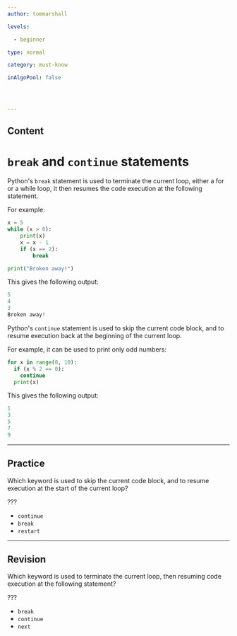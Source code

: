 ```yaml
---
author: tommarshall

levels:

  - beginner

type: normal

category: must-know

inAlgoPool: false




---
```

## Content
# `break` and `continue` statements

Python's `break` statement is used to terminate the current loop, either a for or a while loop, it then resumes the code execution at the following statement.

For example:

```python
x = 5
while (x > 0):
    print(x)
    x = x - 1
    if (x == 2):
        break

print("Broken away!")
```
This gives the following output:

```python
5
4
3
Broken away!
```
Python's `continue` statement is used to skip the current code block, and to resume execution back at the beginning of the current loop.

For example, it can be used to print only odd numbers:

```python
for x in range(0, 10):
  if (x % 2 == 0):
    continue
  print(x)
```
This gives the following output:

```python
1
3
5
7
9
```

---
## Practice

Which keyword is used to skip the current code block, and to resume execution at the start of the current loop?

???


* `continue`
* `break`
* `restart`

---
## Revision

Which keyword is used to terminate the current loop, then resuming code execution at the following statement?

???


* `break`
* `continue`
* `next`

